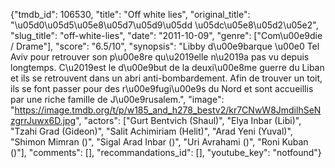 {"tmdb_id": 106530, "title": "Off white lies", "original_title": "\u05d0\u05d5\u05e8\u05d7\u05d9\u05dd \u05dc\u05e8\u05d2\u05e2", "slug_title": "off-white-lies", "date": "2011-10-09", "genre": ["Com\u00e9die / Drame"], "score": "6.5/10", "synopsis": "Libby d\u00e9barque \u00e0 Tel Aviv pour retrouver son p\u00e8re qu\u2019elle n\u2019a pas vu depuis longtemps. C\u2019est le d\u00e9but de la deuxi\u00e8me guerre du Liban et ils se retrouvent dans un abri anti-bombardement. Afin de trouver un toit, ils se font passer pour des r\u00e9fugi\u00e9s du Nord et sont accueillis par une riche famille de J\u00e9rusalem.", "image": "https://image.tmdb.org/t/p/w185_and_h278_bestv2/kr7CNwW8JmdilhSeNzgrrJuwx6D.jpg", "actors": ["Gurt Bentvich (Shaul)", "Elya Inbar (Libi)", "Tzahi Grad (Gideon)", "Salit Achimiriam (Helit)", "Arad Yeni (Yuval)", "Shimon Mimran ()", "Sigal Arad Inbar ()", "Uri Avrahami ()", "Roni Kuban ()"], "comments": [], "recommandations_id": [], "youtube_key": "notfound"}